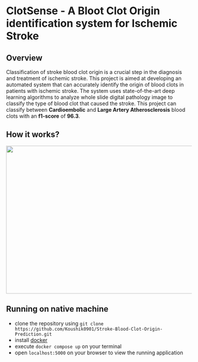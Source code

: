 # ClotSense - A Bloot Clot Origin identification system for Ischemic Stroke

## **Overview**

Classification of stroke blood clot origin is a crucial step in the diagnosis and treatment of ischemic stroke. This project is aimed at developing an automated system that can accurately identify the origin of blood clots in patients with ischemic stroke. The system uses state-of-the-art deep learning algorithms to analyze whole slide digital pathology image to classify the type of blood clot that caused the stroke. This project can classify between **Cardioembolic** and **Large Artery Atherosclerosis** blood clots with an **f1-score** of **96.3**.

## **How it works?**

 <p align="center"> <img src="https://github.com/Koushik0901/Stroke-Blood-Clot-Origin-Prediction/blob/main/app/static/img/how_it_works.gif" width="700" height="400"  />
</p>

## **Running on native machine**
* clone the repository using `git clone https://github.com/Koushik0901/Stroke-Blood-Clot-Origin-Prediction.git`
* install [docker](https://www.docker.com/)
* execute `docker compose up` on your terminal
* open `localhost:5000` on your browser to view the running application
